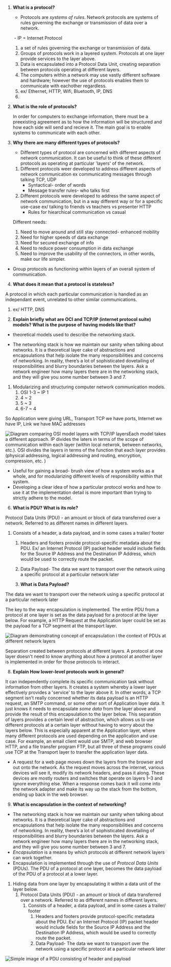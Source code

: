 

1. **What is a protocol?**

   * Protocols are *systems of rules*. Network protocols are systems of rules governing the exchange or transmission of data over a network.

   ​			- IP = Internet Protocol

   1. a set of rules governing the exchange or transmission of data.
   2. Groups of protocols work in a layered system. Protocols at one layer provide services to the layer above.
   3. Data is encapsulated into a Protocol Data Unit, creating separation between protocols operating at different layers.
   4. The computers within a network may use vastly different software and hardware; however the use of protocols enables them to communicate with eachother regardless.
   5. ex/ Ethernet, HTTP, Wifi, Bluetooth, IP, DNS
   6. 

2. **What is the role of protocols?**

   In order for computers to exchange information, there must be a preexisting agreement as to how the information will be structured and how each side will send and recieve it.  The main goal is to enable systems to communicate with each other.

   

3. **Why there are many different types of protocols?**

   * Different types of protocol are concerned with different aspects of network communication. It can be useful to think of these different protocols as operating at particular 'layers' of the network.

   1. Different protocols weer developed to address different aspects of network communication ex communicating messages through talking TCP, UDP
      - Syntactical- order of words
      - Message transfer rules- who talks first 
   2. Different protocols were developed to address the same aspect of network communication, but in a way different way or for a specific use-case ex/ talking to friends vs teachers vs presenter HTTP
      - Rules for hiearchical communication vs casual 

   Different needs:

   1) Need to move around and still stay connected- enhanced mobility
   2) Need for higher speeds of data exchange
   3) Need for secured exchange of info
   4) Need to reduce power consumption in data exchange
   5) Need to improve the usability of the connectors, in other words, make our life simpler. 


  - Group protocols as functioning within layers of an overall system of communication. 

    

4. **What does it mean that a protocol is stateless?**

A protocol in which each particular communication is handled as an independant event, unrelated to other similar communications.  

1. ex/ HTTP, DNS

   

5. **Explain briefly what are OCI and TCP/IP (internet protocol suite) models? What is the purpose of having models like that?**

 * theoretical models used to describe the networking stack.

 * The networking stack is how we maintain our sanity when talking about  networks. It is a theoretical layer cake of abstractions and  encapsulations that help isolate the many responsibilities and concerns  of networking. In reality, there’s a lot of sophisticated dovetailing of responsibilities and blurry boundaries between the layers. Ask a  network engineer how many layers there are in the networking stack, and  they will give you some number between 3 and 7.

   

1. Modularizing and structuring computer network communication models. 
   1. OSI 1-3 ~ IP 1 
   2. 4 ~ 2
   3. 5 ~ 3 
   4. 6-7 ~ 4



So Application were giving URL, Transport TCP we have ports, Internet we have IP, Link we have MAC addresses 

![Diagram comparing OSI model layers with TCP/IP layers](https://da77jsbdz4r05.cloudfront.net/images/ls170/layered-system-osi-tcp-ip-comparison.png)Each model takes a different approach. IP divides the laters in terms of the scope of communication within each layer (within local netwrok, between networks, etc.).  OSI divides the layers in terms of the function that each layer provides (physical addressing, logical addressing and routing, encryption, compression, etc. )	

- Useful for gaining a broad- brush view of how a system works as a whole, and for modularizing different levels of responsibility within that system. 
- Developing a clear idea of how a particular protocol works and how to use it at the implementation detail is more important than trying to strictly adhere to the model. 





6. **What is PDU? What is its role?**

Protocol Data Units (PDU) - an amount or block of data transferred over a network. Referred to as different names in different layers.

1. Consists of a header, a data payload, and in some cases a trailer/ footer

   1. Headers and footers provide protocol-specific metadata about the PDU.  Ex/ an Internet Protocol (IP) packet header would include fields for the Source IP Address and the Destination IP Address, which would be used to correctly route the packet.

   2. Data Payload- The data we want to transport over the network using a specific protocol at a particular network later

      

   7. **What is Data Payload?**

The data we want to transport over the network using a specific protocol at a particular network later 

The key to the way encapsulation is implemented. The entire PDU from a protocol at one layer is set as the data payload for a protocol at the layer below. For example, a HTTP Request at the Application layer could be set as the payload for a TCP segment at the transport layer.



![Diagram demonstrating concept of encapsulation i the context of PDUs at different network layers ](https://da77jsbdz4r05.cloudfront.net/images/ls170/layered-system-encapsulation.png)



Separation created between protocols at different layers. A protocol at one layer doesn't need to know anything about how a protocol at another layer is implemented in order for those protocols to interact. 



8. **Explain How lower-level protocols work in general?**

It can independently complete its specific communication task without information from other layers. It creates a system whereby a lower layer effectively provides a 'service' to the layer above it. In other words, a TCP segment isn't really concerned whether its data payload is an HTTP request, an SMTP command, or some other sort of Application layer data. It just knows it needs to encapsulate *some data* from the layer above and provide the result of this encapsulation to the layer below. This separation of layers provides a certain level of abstraction, which allows us to use different protocols at a certain layer without having to worry about the layers below. This is especially apparent at the Application layer, where many different protocols are used depending on the application and use case. For example, an email client would use SMTP, and web browser HTTP, and a file transfer program FTP, but all three of these programs could use TCP at the Transport layer to transfer the application layer data.

* A request for a web page moves down the layers from the browser and out  onto the network. As the request moves across the internet, various  devices will see it, modify its network headers, and pass it along.  These devices are mostly routers and switches that operate on layers 1–3 and ignore everything else. When a response comes back it will come  into the network adapter and make its way up the stack from the bottom,  ending up back in the web browser.

  

9. **What is encapsulation in the context of networking?**

* The networking stack is how we maintain our sanity when talking about  networks. It is a theoretical layer cake of abstractions and  encapsulations that help isolate the many responsibilities and concerns  of networking. In reality, there’s a lot of sophisticated dovetailing of responsibilities and blurry boundaries between the layers. Ask a  network engineer how many layers there are in the networking stack, and  they will give you some number between 3 and 7.
* *Encapsulation* is a means by which protocols at different network layers can work together.
* Encapsulation is implemented through the use of *Protocol Data Units* (PDUs). The PDU of a protocol at one layer, becomes the data payload of the PDU of a protocol at a lower layer.

1. Hiding data from one layer by encapsulating it within a data unit of the layer below. 
   1. Protocol Data Units (PDU) - an amount or block of data transferred over a network. Referred to as different names in different layers.
      1. Consists of a header, a data payload, and in some cases a trailer/ footer
         1. Headers and footers provide protocol-specific metadata about the PDU.  Ex/ an Internet Protocol (IP) packet header would include fields for the Source IP Address and the Destination IP Address, which would be used to correctly route the packet.
         2. Data Payload- The data we want to transport over the network using a specific protocol at a particular network later 

![Simple image of a PDU consisting of header and payload](https://da77jsbdz4r05.cloudfront.net/images/ls170/layered-system-pdu.png)
